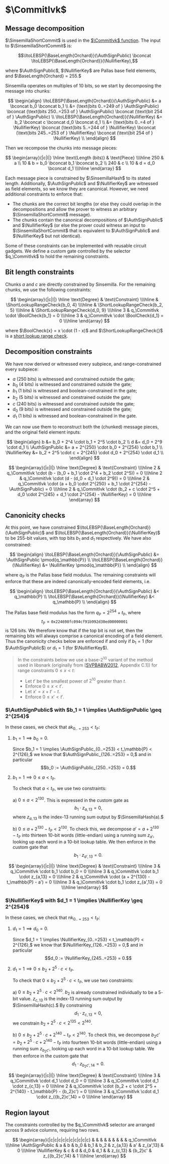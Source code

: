 # $\CommitIvk$

## Message decomposition

$\SinsemillaShortCommit$ is used in the
[$\CommitIvk$ function](https://zips.z.cash/protocol/protocol.pdf#concretesinsemillacommit).
The input to $\SinsemillaShortCommit$ is:

$$\ItoLEBSP{\BaseLength{Orchard}}(\AuthSignPublic) \bconcat \ItoLEBSP{\BaseLength{Orchard}}(\NullifierKey),$$

where $\AuthSignPublic$, $\NullifierKey$ are Pallas base field elements, and $\BaseLength{Orchard} = 255.$

Sinsemilla operates on multiples of 10 bits, so we start by decomposing the message into
chunks:

$$
\begin{align}
\ItoLEBSP{\BaseLength{Orchard}}(\AuthSignPublic) &= a \bconcat b_0 \bconcat b_1 \\
  &= (\text{bits 0..=249 of } \AuthSignPublic) \bconcat
     (\text{bits 250..=253 of } \AuthSignPublic) \bconcat
     (\text{bit 254 of } \AuthSignPublic)  \\
\ItoLEBSP{\BaseLength{Orchard}}(\NullifierKey) &= b_2 \bconcat c \bconcat d_0 \bconcat d_1 \\
  &= (\text{bits 0..=4 of } \NullifierKey) \bconcat
     (\text{bits 5..=244 of } \NullifierKey) \bconcat
     (\text{bits 245..=253 of } \NullifierKey) \bconcat
     (\text{bit 254 of } \NullifierKey) \\
\end{align}
$$

Then we recompose the chunks into message pieces:

$$
\begin{array}{|c|l|}
\hline
\text{Length (bits)} & \text{Piece} \\\hline
250 & a \\
10  & b = b_0 \bconcat b_1 \bconcat b_2 \\
240 & c \\
10  & d = d_0 \bconcat d_1 \\\hline
\end{array}
$$

Each message piece is constrained by $\SinsemillaHash$ to its stated length. Additionally,
$\AuthSignPublic$ and $\NullifierKey$ are witnessed as field elements, so we know they are
canonical. However, we need additional constraints to enforce that:

- The chunks are the correct bit lengths (or else they could overlap in the decompositions
  and allow the prover to witness an arbitrary $\SinsemillaShortCommit$ message).
- The chunks contain the canonical decompositions of $\AuthSignPublic$ and $\NullifierKey$
  (or else the prover could witness an input to $\SinsemillaShortCommit$ that is
  equivalent to $\AuthSignPublic$ and $\NullifierKey$ but not identical).

Some of these constraints can be implemented with reusable circuit gadgets. We define a
custom gate controlled by the selector $q_\CommitIvk$ to hold the remaining constraints.

## Bit length constraints

Chunks $a$ and $c$ are directly constrained by Sinsemilla. For the remaining chunks, we
use the following constraints:

$$
\begin{array}{|c|l|}
\hline
\text{Degree} & \text{Constraint} \\\hline
  & \ShortLookupRangeCheck{b_0, 4} \\\hline
  & \ShortLookupRangeCheck{b_2, 5} \\\hline
  & \ShortLookupRangeCheck{d_0, 9} \\\hline
3 & q_\CommitIvk \cdot \BoolCheck{b_1} = 0 \\\hline
3 & q_\CommitIvk \cdot \BoolCheck{d_1} = 0 \\\hline
\end{array}
$$

where $\BoolCheck{x} = x \cdot (1 - x)$ and $\ShortLookupRangeCheck{}$ is a
[short lookup range check](../lookup_range_check.md#short-range-check).

## Decomposition constraints

We have now derived or witnessed every subpiece, and range-constrained every subpiece:
- $a$ ($250$ bits) is witnessed and constrained outside the gate;
- $b_0$ ($4$ bits) is witnessed and constrained outside the gate;
- $b_1$ ($1$ bits) is witnessed and boolean-constrained in the gate;
- $b_2$ ($5$ bits) is witnessed and constrained outside the gate;
- $c$ ($240$ bits) is witnessed and constrained outside the gate;
- $d_0$ ($9$ bits) is witnessed and constrained outside the gate;
- $d_1$ ($1$ bits) is witnessed and boolean-constrained in the gate.

We can now use them to reconstruct both the (chunked) message pieces, and the original
field element inputs:

$$
\begin{align}
b &= b_0 + 2^4 \cdot b_1 + 2^5 \cdot b_2 \\
d &= d_0 + 2^9 \cdot d_1 \\
\AuthSignPublic &= a + 2^{250} \cdot b_0 + 2^{254} \cdot b_1 \\
\NullifierKey &= b_2 + 2^5 \cdot c + 2^{245} \cdot d_0 + 2^{254} \cdot d_1 \\
\end{align}
$$

$$
\begin{array}{|c|l|}
\hline
\text{Degree} & \text{Constraint} \\\hline
2 & q_\CommitIvk \cdot (b - (b_0 + b_1 \cdot 2^4 + b_2 \cdot 2^5)) = 0 \\\hline
2 & q_\CommitIvk \cdot (d - (d_0 + d_1 \cdot 2^9)) = 0 \\\hline
2 & q_\CommitIvk \cdot (a + b_0 \cdot 2^{250} + b_1 \cdot 2^{254} - \AuthSignPublic) = 0 \\\hline
2 & q_\CommitIvk \cdot (b_2 + c \cdot 2^5 + d_0 \cdot 2^{245} + d_1 \cdot 2^{254} - \NullifierKey) = 0 \\\hline
\end{array}
$$

## Canonicity checks

At this point, we have constrained $\ItoLEBSP{\BaseLength{Orchard}}(\AuthSignPublic)$ and
$\ItoLEBSP{\BaseLength{Orchard}}(\NullifierKey)$ to be 255-bit values, with top bits $b_1$
and $d_1$ respectively. We have also constrained:

$$
\begin{align}
\ItoLEBSP{\BaseLength{Orchard}}(\AuthSignPublic) &= \AuthSignPublic \pmod{q_\mathbb{P}} \\
\ItoLEBSP{\BaseLength{Orchard}}(\NullifierKey) &= \NullifierKey \pmod{q_\mathbb{P}} \\
\end{align}
$$

where $q_\mathbb{P}$ is the Pallas base field modulus. The remaining constraints will
enforce that these are indeed canonically-encoded field elements, i.e.

$$
\begin{align}
\ItoLEBSP{\BaseLength{Orchard}}(\AuthSignPublic) &< q_\mathbb{P} \\
\ItoLEBSP{\BaseLength{Orchard}}(\NullifierKey) &< q_\mathbb{P} \\
\end{align}
$$

The Pallas base field modulus has the form $q_\mathbb{P} = 2^{254} + t_\mathbb{P}$, where
$$t_\mathbb{P} = \mathtt{0x224698fc094cf91b992d30ed00000001}$$
is 126 bits. We therefore know that if the top bit is not set, then the remaining bits
will always comprise a canonical encoding of a field element. Thus the canonicity checks
below are enforced if and only if $b_1 = 1$ (for $\AuthSignPublic$) or $d_1 = 1$ (for
$\NullifierKey$).

> In the constraints below we use a base-$2^{10}$ variant of the method used in libsnark
> (originally from [[SVPBABW2012](https://eprint.iacr.org/2012/598.pdf), Appendix C.1]) for
> range constraints $0 \leq x < t$:
>
> - Let $t'$ be the smallest power of $2^{10}$ greater than $t$.
> - Enforce $0 \leq x < t'$.
> - Let $x' = x + t' - t$.
> - Enforce $0 \leq x' < t'$.

### $\AuthSignPublic$ with $b_1 = 1 \implies \AuthSignPublic \geq 2^{254}$

In these cases, we check that $\textsf{ak}_{0..=253} < t_\mathbb{P}$:

1. $b_1 = 1 \implies b_0 = 0.$

   Since $b_1 = 1 \implies \AuthSignPublic_{0..=253} < t_\mathbb{P} < 2^{126},$ we know that
   $\AuthSignPublic_{126..=253} = 0,$ and in particular
   $$b_0 := \AuthSignPublic_{250..=253} = 0.$$

2. $b_1 = 1 \implies 0 \leq a < t_\mathbb{P}.$

   To check that $a < t_\mathbb{P}$, we use two constraints:

    a) $0 \leq a < 2^{130}$. This is expressed in the custom gate as
       $$b_1 \cdot z_{a,13} = 0,$$
       where $z_{a,13}$ is the index-13 running sum output by $\SinsemillaHash(a).$

    b) $0 \leq a + 2^{130} - t_\mathbb{P} < 2^{130}$. To check this, we decompose
       $a' = a + 2^{130} - t_\mathbb{P}$ into thirteen 10-bit words (little-endian) using
       a running sum $z_{a'}$, looking up each word in a $10$-bit lookup table. We then
       enforce in the custom gate that
       $$b_1 \cdot z_{a',13} = 0.$$

$$
\begin{array}{|c|l|}
\hline
\text{Degree} & \text{Constraint} \\\hline
3 & q_\CommitIvk \cdot b_1 \cdot b_0 = 0 \\\hline
3 & q_\CommitIvk \cdot b_1 \cdot z_{a,13} = 0 \\\hline
2 & q_\CommitIvk \cdot (a + 2^{130} - t_\mathbb{P} - a') = 0 \\\hline
3 & q_\CommitIvk \cdot b_1 \cdot z_{a',13} = 0 \\\hline
\end{array}
$$

### $\NullifierKey$ with $d_1 = 1 \implies \NullifierKey \geq 2^{254}$

In these cases, we check that $\textsf{nk}_{0..=253} < t_\mathbb{P}$:

1. $d_1 = 1 \implies d_0 = 0.$

   Since $d_1 = 1 \implies \NullifierKey_{0..=253} < t_\mathbb{P} < 2^{126},$ we know that $\NullifierKey_{126..=253} = 0,$ and in particular $$d_0 := \NullifierKey_{245..=253} = 0.$$

2. $d_1 = 1 \implies 0 \leq b_2 + 2^5 \cdot c < t_\mathbb{P}.$

   To check that $0 \leq b_2 + 2^5 \cdot c < t_\mathbb{P}$, we use two constraints:

    a) $0 \leq b_2 + 2^5 \cdot c < 2^{140}$. $b_2$ is already constrained individually to
       be a $5$-bit value. $z_{c,13}$ is the index-13 running sum output by
       $\SinsemillaHash(c).$ By constraining $$d_1 \cdot z_{c,13} = 0,$$ we constrain
       $b_2 + 2^5 \cdot c < 2^{135} < 2^{140}.$

    b) $0 \leq b_2 + 2^5 \cdot c + 2^{140} - t_\mathbb{P} < 2^{140}$. To check this, we
       decompose ${b_2}c' = b_2 + 2^5 \cdot c + 2^{140} - t_\mathbb{P}$ into fourteen
       10-bit words (little-endian) using a running sum $z_{{b_2}c'}$, looking up each
       word in a $10$-bit lookup table. We then enforce in the custom gate that
       $$d_1 \cdot z_{{b_2}c',14} = 0.$$

$$
\begin{array}{|c|l|}
\hline
\text{Degree} & \text{Constraint} \\\hline
3 & q_\CommitIvk \cdot d_1 \cdot d_0 = 0 \\\hline
3 & q_\CommitIvk \cdot d_1 \cdot z_{c,13} = 0 \\\hline
2 & q_\CommitIvk \cdot (b_2 + c \cdot 2^5 + 2^{140} - t_\mathbb{P} - {b_2}c') = 0 \\\hline
3 & q_\CommitIvk \cdot d_1 \cdot z_{{b_2}c',14} = 0 \\\hline
\end{array}
$$

## Region layout

The constraints controlled by the $q_\CommitIvk$ selector are arranged across 9
advice columns, requiring two rows.

$$
\begin{array}{|c|c|c|c|c|c|c|c|c|c}
                &   &   &     &     &     &          &         &                & q_\CommitIvk \\\hline
\AuthSignPublic & a & b & b_0 & b_1 & b_2 & z_{a,13} & a'      & z_{a',13}      & 0 \\\hline
\NullifierKey   & c & d & d_0 & d_1 &     & z_{c,13} & {b_2}c' & z_{{b_2}c',14} & 1 \\\hline
\end{array}
$$
